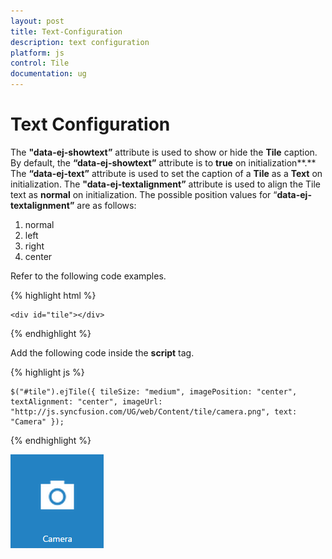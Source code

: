 ```yaml
---
layout: post
title: Text-Configuration
description: text configuration
platform: js
control: Tile
documentation: ug
---
```


# Text Configuration

The **"data-ej-showtext”** attribute is used to show or hide the **Tile** caption. By default, the **“data-ej-showtext”** attribute is to **true** on initialization**.** The **“data-ej-text”** attribute is used to set the caption of a **Tile** as a **Text** on initialization. The **"data-ej-textalignment”** attribute is used to align the Tile text as **normal** on initialization. The possible position values for “**data-ej-textalignment”** are as follows: 

1. normal
2. left
3. right
4. center

Refer to the following code examples.

{% highlight html %}


    <div id="tile"></div>
    
{% endhighlight %}

Add the following code inside the **script** tag.

{% highlight js %}

    $("#tile").ejTile({ tileSize: "medium", imagePosition: "center", textAlignment: "center", imageUrl: "http://js.syncfusion.com/UG/web/Content/tile/camera.png", text: "Camera" });

{% endhighlight %}



![](/js/Tile/Text-Configuration_images/Text-Configuration_img1.png)


